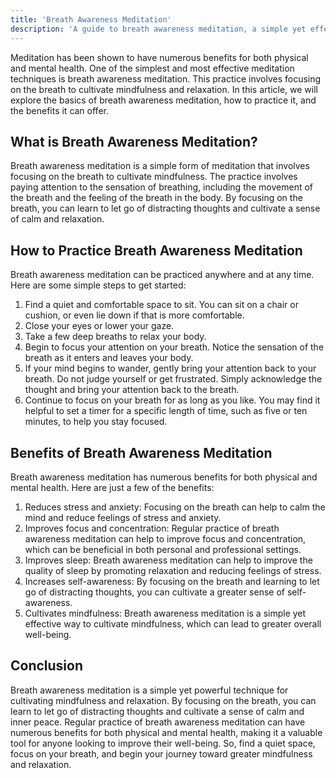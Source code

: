 ```yaml
---
title: 'Breath Awareness Meditation'
description: 'A guide to breath awareness meditation, a simple yet effective technique for mindfulness and relaxation.'
---
```




Meditation has been shown to have numerous benefits for both physical and mental health. One of the simplest and most effective meditation techniques is breath awareness meditation. This practice involves focusing on the breath to cultivate mindfulness and relaxation. In this article, we will explore the basics of breath awareness meditation, how to practice it, and the benefits it can offer.

## What is Breath Awareness Meditation?

Breath awareness meditation is a simple form of meditation that involves focusing on the breath to cultivate mindfulness. The practice involves paying attention to the sensation of breathing, including the movement of the breath and the feeling of the breath in the body. By focusing on the breath, you can learn to let go of distracting thoughts and cultivate a sense of calm and relaxation.

## How to Practice Breath Awareness Meditation

Breath awareness meditation can be practiced anywhere and at any time. Here are some simple steps to get started:

1.  Find a quiet and comfortable space to sit. You can sit on a chair or cushion, or even lie down if that is more comfortable.
2.  Close your eyes or lower your gaze.
3.  Take a few deep breaths to relax your body.
4.  Begin to focus your attention on your breath. Notice the sensation of the breath as it enters and leaves your body.
5.  If your mind begins to wander, gently bring your attention back to your breath. Do not judge yourself or get frustrated. Simply acknowledge the thought and bring your attention back to the breath.
6.  Continue to focus on your breath for as long as you like. You may find it helpful to set a timer for a specific length of time, such as five or ten minutes, to help you stay focused.
    

## Benefits of Breath Awareness Meditation

Breath awareness meditation has numerous benefits for both physical and mental health. Here are just a few of the benefits:

1.  Reduces stress and anxiety: Focusing on the breath can help to calm the mind and reduce feelings of stress and anxiety.
2.  Improves focus and concentration: Regular practice of breath awareness meditation can help to improve focus and concentration, which can be beneficial in both personal and professional settings.
3.  Improves sleep: Breath awareness meditation can help to improve the quality of sleep by promoting relaxation and reducing feelings of stress.
4.  Increases self-awareness: By focusing on the breath and learning to let go of distracting thoughts, you can cultivate a greater sense of self-awareness.
5.  Cultivates mindfulness: Breath awareness meditation is a simple yet effective way to cultivate mindfulness, which can lead to greater overall well-being.
    

## Conclusion

Breath awareness meditation is a simple yet powerful technique for cultivating mindfulness and relaxation. By focusing on the breath, you can learn to let go of distracting thoughts and cultivate a sense of calm and inner peace. Regular practice of breath awareness meditation can have numerous benefits for both physical and mental health, making it a valuable tool for anyone looking to improve their well-being. So, find a quiet space, focus on your breath, and begin your journey toward greater mindfulness and relaxation.
